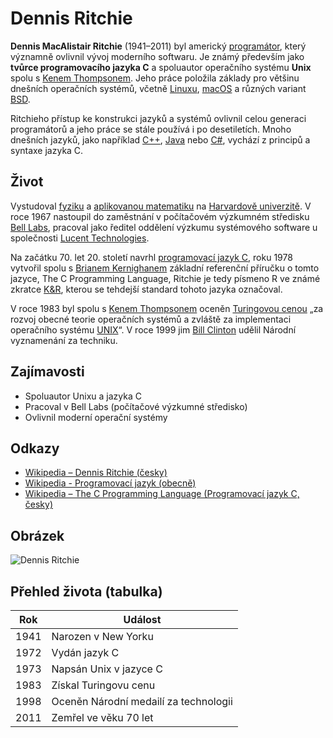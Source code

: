 # Dennis Ritchie

**Dennis MacAlistair Ritchie** (1941–2011) byl americký [programátor](https://cs.wikipedia.org/wiki/Program%C3%A1tor), který významně ovlivnil vývoj moderního softwaru. Je známý především jako **tvůrce programovacího jazyka C** a spoluautor operačního systému **Unix** spolu s [Kenem Thompsonem](https://cs.wikipedia.org/wiki/Ken_Thompson). Jeho práce položila základy pro většinu dnešních operačních systémů, včetně [Linuxu](https://cs.wikipedia.org/wiki/Linux), [macOS](https://cs.wikipedia.org/wiki/MacOS) a různých variant [BSD](https://cs.wikipedia.org/wiki/BSD).

Ritchieho přístup ke konstrukci jazyků a systémů ovlivnil celou generaci programátorů a jeho práce se stále používá i po desetiletích. Mnoho dnešních jazyků, jako například [C++](https://cs.wikipedia.org/wiki/C%2B%2B), [Java](https://cs.wikipedia.org/wiki/Java_(programovac%C3%AD_jazyk)) nebo [C#](https://cs.wikipedia.org/wiki/C_Sharp), vychází z principů a syntaxe jazyka C.

 ## Život

Vystudoval [fyziku](https://cs.wikipedia.org/wiki/Fyzika) a [aplikovanou matematiku](https://cs.wikipedia.org/wiki/Aplikovan%C3%A1_matematika) na [Harvardově univerzitě](https://cs.wikipedia.org/wiki/Harvardova_univerzita). V roce 1967 nastoupil do zaměstnání v počítačovém výzkumném středisku [Bell Labs](https://cs.wikipedia.org/wiki/Bellovy_laborato%C5%99e), pracoval jako ředitel oddělení výzkumu systémového software u společnosti [Lucent Technologies](https://en.wikipedia.org/wiki/Lucent_Technologies).

Na začátku 70. let 20. století navrhl [programovací jazyk C](https://cs.wikipedia.org/wiki/The_C_Programming_Language), roku 1978 vytvořil spolu s [Brianem Kernighanem](https://cs.wikipedia.org/wiki/Brian_Kernighan) základní referenční příručku o tomto jazyce, The C Programming Language, Ritchie je tedy písmeno R ve známé zkratce [K&R](https://cs.wikipedia.org/wiki/K%2BR), kterou se tehdejší standard tohoto jazyka označoval.

V roce 1983 byl spolu s [Kenem Thompsonem](https://cs.wikipedia.org/wiki/Ken_Thompson) oceněn [Turingovou cenou](https://cs.wikipedia.org/wiki/Turingova_cena) „za rozvoj obecné teorie operačních systémů a zvláště za implementaci operačního systému [UNIX](https://cs.wikipedia.org/wiki/Unix)“. V roce 1999 jim [Bill Clinton](https://cs.wikipedia.org/wiki/Bill_Clinton) udělil Národní vyznamenání za techniku.

## Zajímavosti

- Spoluautor Unixu a jazyka C
- Pracoval v Bell Labs (počítačové výzkumné středisko)
- Ovlivnil moderní operační systémy

## Odkazy

- [Wikipedia – Dennis Ritchie (česky)](https://cs.wikipedia.org/wiki/Dennis_Ritchie)
- [Wikipedia - Programovací jazyk (obecně)](https://cs.wikipedia.org/wiki/Programovac%C3%AD_jazyk)
- [Wikipedia – The C Programming Language (Programovací jazyk C, česky) ](https://cs.wikipedia.org/wiki/The_C_Programming_Language)


## Obrázek

![Dennis Ritchie](https://upload.wikimedia.org/wikipedia/commons/thumb/2/23/Dennis_Ritchie_2011.jpg/330px-Dennis_Ritchie_2011.jpg)

## Přehled života (tabulka)

| Rok  | Událost                                      |
|------|----------------------------------------------|
| 1941 | Narozen v New Yorku                          |
| 1972 | Vydán jazyk C                                |
| 1973 | Napsán Unix v jazyce C                       |
| 1983 | Získal Turingovu cenu                        |
| 1998 | Oceněn Národní medailí za technologii        |
| 2011 | Zemřel ve věku 70 let                        |
